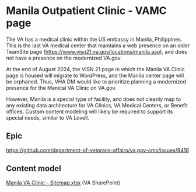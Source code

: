 # Manila Outpatient Clinic - VAMC page

The VA has a medical clinic within the US embassy in Manila, Philippines. This is the last VA medical center that maintains a web presence on an older TeamSite page (https://www.visn21.va.gov/locations/manila.asp), and does not have a presence on the modernized VA.gov. 

At the end of August 2024, the VISN 21 page in which the Manila VA Clinic page is housed will migrate to WordPress, and the Manila center page will be orphaned. 
Thus, VHA DM would like to prioritize planning a modernized presence for the Manical VA Clinic on VA.gov. 

However, Manila is a special type of facility, and does not cleanly map to any existing data architecture for VA Clinics, VA Medical Centers, or Benefit offices. Custom content modeling will likely be required to support its special needs, similar to VA Lovell. 



## Epic
https://github.com/department-of-veterans-affairs/va.gov-cms/issues/9419

## Content model
[Manila VA Clinic - Sitemap.xlsx](https://github.com/user-attachments/files/16753748/Manila.VA.Clinic.-.Sitemap.xlsx) (VA SharePoint)
